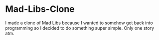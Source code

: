 # Mad-Libs-Clone
I made a clone of Mad Libs because I wanted to somehow get back into programming so I decided to do something super simple.  Only one story atm.
